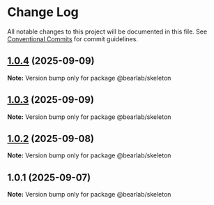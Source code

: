 # Change Log

All notable changes to this project will be documented in this file.
See [Conventional Commits](https://conventionalcommits.org) for commit guidelines.

## [1.0.4](https://github.com/hasanbala/ui-components/compare/@bearlab/skeleton@1.0.3...@bearlab/skeleton@1.0.4) (2025-09-09)

**Note:** Version bump only for package @bearlab/skeleton





## [1.0.3](https://github.com/hasanbala/ui-components/compare/@bearlab/skeleton@1.0.2...@bearlab/skeleton@1.0.3) (2025-09-09)

**Note:** Version bump only for package @bearlab/skeleton





## [1.0.2](https://github.com/hasanbala/ui-components/compare/@bearlab/skeleton@1.0.1...@bearlab/skeleton@1.0.2) (2025-09-08)

**Note:** Version bump only for package @bearlab/skeleton





## 1.0.1 (2025-09-07)

**Note:** Version bump only for package @bearlab/skeleton
